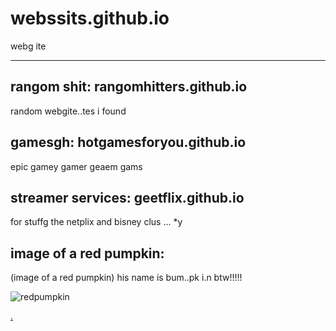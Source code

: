 # webssits.github.io
webg ite

------

rangom shit: rangomhitters.github.io
-
random webgite..tes  i found
 
gamesgh:  hotgamesforyou.github.io
-
epic gamey gamer geaem gams
   
streamer services:   geetflix.github.io
- 
for stuffg the netplix and bisney clus ...  *y
  
image of a red pumpkin: 
-

(image of a red pumpkin) his name is bum..pk i.n btw!!!!!
   
![redpumpkin](https://user-images.githubusercontent.com/114097501/192311475-55f587cd-5ab9-493f-b5a9-c15608533cd5.jpg)






















































































































































    

   





   

    




 



      


    


   

[.](https://joedener.github.io/redpumpkinpox/)




